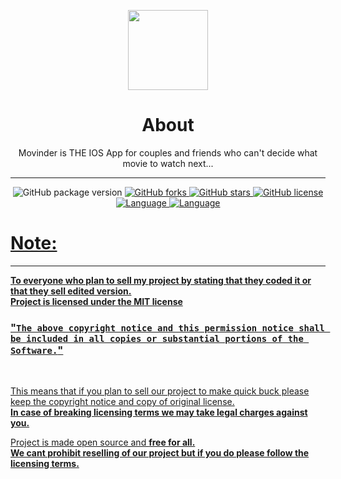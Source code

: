 
<p align="center">
<img width="128" height="128" src="https://i.imgur.com/SDKMcqz.png">
</p>

<h1 align= "center"><b>
  About
  </b>
</h1>

<p align= "center">
Movinder is THE IOS App for couples and friends who can't decide what movie to watch next...
  <hr>
</p>

<p align= "center">
  <img src="https://img.shields.io/github/package-json/v/notdezzi/Movinder.svg" alt="GitHub package version">
  </a>
    <a href="https://github.com/notdezzi/Movinder/network">
  <img src="https://img.shields.io/github/forks/notdezzi/Movinder.svg?style=plastic" alt="GitHub forks">
  </a>
    <a href="https://github.com/notdezzi/Movinder/stargazers">
  <img src="https://img.shields.io/github/stars/notdezzi/Movinder.svg?style=plastic" alt="GitHub stars">
  </a>
    <a href="https://raw.githubusercontent.com/notdezzi/Movinder/master/LICENSE">
  <img src="https://img.shields.io/badge/license-MIT-blue.svg?style=plastic" alt="GitHub license">
    <a href="https://en.wikipedia.org/wiki/Node.js">
  <img src="https://img.shields.io/badge/Uses-Node.js-green" alt="Language">
  </a>
    <a href="https://en.wikipedia.org/wiki/JavaScript">
  <img src="https://img.shields.io/badge/language-JavaScript-yellow.svg" alt="Language">
</p>

# Note:

<hr>

**To everyone who plan to sell my project by stating that they coded it or that they sell edited version.**<br>
**Project is licensed under the MIT license**<br>

### "`The above copyright notice and this permission notice shall be included in all copies or substantial portions of the Software.`"<br>

<br>

This means that if you plan to sell our project to make quick buck please keep the copyright notice and copy of original license. <br>
**In case of breaking licensing terms we may take legal charges against you.**

Project is made open source and **free for all.**<br>
**We cant prohibit reselling of our project but if you do please follow the licensing terms.**<br> 
